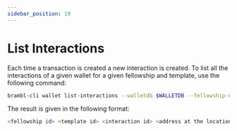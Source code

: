 ```yaml
---
sidebar_position: 19
---
```


# List Interactions

Each time a transaction is created a new interaction is created. To list all the interactions of a given wallet for a given fellowship and template, use the following command:

```bash
brambl-cli wallet list-interactions --walletdb $WALLETDB --fellowship-name $FELLOWSHIP --template-name $TEMPLATE
```

The result is given in the following format:

```bash
<fellowship id> <template id> <interaction id> <address at the location>
```